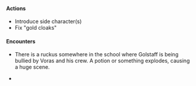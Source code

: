 #### Actions

- Introduce side character(s) 
- Fix "gold cloaks"

#### Encounters

- There is a ruckus somewhere in the school where Golstaff is being bullied by Voras and his crew. A potion or something explodes, causing a huge scene.

- 